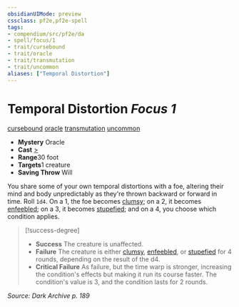 ```yaml
---
obsidianUIMode: preview
cssclass: pf2e,pf2e-spell
tags:
- compendium/src/pf2e/da
- spell/focus/1
- trait/cursebound
- trait/oracle
- trait/transmutation
- trait/uncommon
aliases: ["Temporal Distortion"]
---
```

# Temporal Distortion *Focus 1*   
[cursebound](rules/traits/cursebound-apg.md "Cursebound Spell Trait")  [oracle](rules/traits/oracle-apg.md "Oracle Class Trait")  [transmutation](rules/traits/transmutation.md "Transmutation School Trait")  [uncommon](rules/traits/uncommon.md "Uncommon Rarity Trait")  

- **Mystery** Oracle
- **Cast** [>](rules/core-rulebook/chapter-9-playing-the-game.md#Actions "Single Action") 
- **Range**30 foot
- **Targets**1 creature
- **Saving Throw** Will

You share some of your own temporal distortions with a foe, altering their mind and body unpredictably as they're thrown backward or forward in time. Roll `1d4`. On a 1, the foe becomes [clumsy](rules/conditions.md#Clumsy); on a 2, it becomes [enfeebled](rules/conditions.md#Enfeebled); on a 3, it becomes [stupefied](rules/conditions.md#Stupefied); and on a 4, you choose which condition applies.

> [!success-degree] 
> - **Success** The creature is unaffected.
> - **Failure** The creature is either [clumsy](rules/conditions.md#Clumsy), [enfeebled](rules/conditions.md#Enfeebled), or [stupefied](rules/conditions.md#Stupefied) for 4 rounds, depending on the result of the d4.
> - **Critical Failure** As failure, but the time warp is stronger, increasing the condition's effects but making it run its course faster. The condition's value is 3, and the condition lasts for 2 rounds.

*Source: Dark Archive p. 189*
